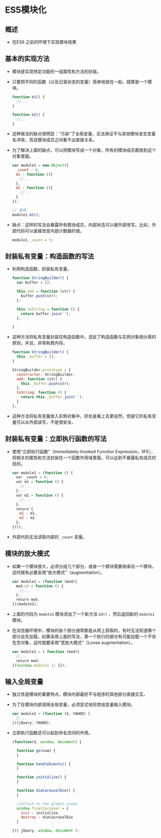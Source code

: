 # ES5模块化

## 概述

  - 在ES6 之前的环境下实现模块效果

## 基本的实现方法

  - 模块是实现特定功能的一组属性和方法的封装。

  - 只要把不同的函数（以及记录状态的变量）简单地放在一起，就算是一个模块。

    ```javascript
    function m1() {
      //...
    }

    function m2() {
      //...
    }
    ```

  - 这种做法的缺点很明显：”污染”了全局变量，无法保证不与其他模块发生变量名冲突，而且模块成员之间看不出直接关系。

  - 为了解决上面的缺点，可以把模块写成一个对象，所有的模块成员都放到这个对象里面。

    ```javascript
    var module1 = new Object({
    　_count : 0,
    　m1 : function (){
    　　//...
    　},
    　m2 : function (){
      　//...
    　}
    });
    ```

    ```javascript
    // 使用
    module1.m1();
    ```

  - 缺点：这样的写法会暴露所有模块成员，内部状态可以被外部改写。比如，外部代码可以直接改变内部计数器的值。

    ```javascript
    module1._count = 5;
    ```

## 封装私有变量：构造函数的写法

  - 利用构造函数，封装私有变量。

    ```javascript
    function StringBuilder() {
      var buffer = [];

      this.add = function (str) {
        buffer.push(str);
      };

      this.toString = function () {
        return buffer.join('');
      };

    }
    ```

  - 这种方法将私有变量封装在构造函数中，违反了构造函数与实例对象相分离的原则。并且，非常耗费内存。

    ```javascript
    function StringBuilder() {
      this._buffer = [];
    }

    StringBuilder.prototype = {
      constructor: StringBuilder,
      add: function (str) {
        this._buffer.push(str);
      },
      toString: function () {
        return this._buffer.join('');
      }
    };
    ```

  - 这种方法将私有变量放入实例对象中，好处是看上去更自然，但是它的私有变量可以从外部读写，不是很安全。

## 封装私有变量：立即执行函数的写法

  - 使用“立即执行函数”（Immediately-Invoked Function Expression，IIFE），将相关的属性和方法封装在一个函数作用域里面，可以达到不暴露私有成员的目的。

    ```javascript
    var module1 = (function () {
    　var _count = 0;
    　var m1 = function () {
    　  //...
    　};
    　var m2 = function () {
    　　//...
    　};
    　return {
    　　m1 : m1,
    　　m2 : m2
    　};
    })();
    ```

  - 外部代码无法读取内部的 `_count` 变量。

## 模块的放大模式

  - 如果一个模块很大，必须分成几个部分，或者一个模块需要继承另一个模块，这时就有必要采用“放大模式”（augmentation）。

    ```javascript
    var module1 = (function (mod){
    　mod.m3 = function () {
    　　//...
    　};
    　return mod;
    })(module1);
    ```

  - 上面的代码为 `module1` 模块添加了一个新方法 `m3()` ，然后返回新的 `module1` 模块。

  - 在浏览器环境中，模块的各个部分通常都是从网上获取的，有时无法知道哪个部分会先加载。如果采用上面的写法，第一个执行的部分有可能加载一个不存在空对象，这时就要采用”宽放大模式”（Loose augmentation）。

    ```javascript
    var module1 = ( function (mod){
    　//...
    　return mod;
    })(window.module1 || {});
    ```

## 输入全局变量

  - 独立性是模块的重要特点，模块内部最好不与程序的其他部分直接交互。

  - 为了在模块内部调用全局变量，必须显式地将其他变量输入模块。

    ```javascript
    var module1 = (function ($, YAHOO) {
    　//...
    })(jQuery, YAHOO);
    ```

  - 立即执行函数还可以起到命名空间的作用。

    ```javascript
    (function($, window, document) {

      function go(num) {
      }

      function handleEvents() {
      }

      function initialize() {
      }

      function dieCarouselDie() {
      }

      //attach to the global scope
      window.finalCarousel = {
        init : initialize,
        destroy : dieCouraselDie
      }

    })( jQuery, window, document );
    ```
